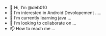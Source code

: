 - 👋 Hi, I’m @deb010
- 👀 I’m interested in Android Devolopement .....
- 🌱 I’m currently learning java ...
- 💞️ I’m looking to collaborate on ...
- 📫 How to reach me ... 

<!---
deb010/deb010 is a ✨ special ✨ repository because its `README.md` (this file) appears on your GitHub profile.
You can click the Preview link to take a look at your changes.
--->
